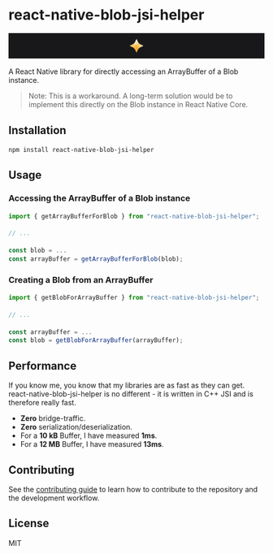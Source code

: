 # react-native-blob-jsi-helper

[![Try Showtime!](./img/github-banner.png)](http://showtime.io)

A React Native library for directly accessing an ArrayBuffer of a Blob instance.

> Note: This is a workaround. A long-term solution would be to implement this directly on the Blob instance in React Native Core.

## Installation

```sh
npm install react-native-blob-jsi-helper
```

## Usage

### Accessing the ArrayBuffer of a Blob instance

```js
import { getArrayBufferForBlob } from "react-native-blob-jsi-helper";

// ...

const blob = ...
const arrayBuffer = getArrayBufferForBlob(blob);
```

### Creating a Blob from an ArrayBuffer

```js
import { getBlobForArrayBuffer } from "react-native-blob-jsi-helper";

// ...

const arrayBuffer = ...
const blob = getBlobForArrayBuffer(arrayBuffer);
```

## Performance

If you know me, you know that my libraries are as fast as they can get. react-native-blob-jsi-helper is no different - it is written in C++ JSI and is therefore really fast.

* **Zero** bridge-traffic.
* **Zero** serialization/deserialization.
* For a **10 kB** Buffer, I have measured **1ms**.
* For a **12 MB** Buffer, I have measured **13ms**.

## Contributing

See the [contributing guide](CONTRIBUTING.md) to learn how to contribute to the repository and the development workflow.

## License

MIT
